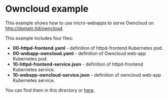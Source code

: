 # Owncloud example

This example shows how to use micro-webapps to serve Owncloud on http://domain.tld/owncloud.

This example includes four files:

- **00-httpd-frontend.yaml** - definition of httpd-frontend Kubernetes pod.
- **00-webapp-owncloud.yaml** - definition of Owncloud web-app Kubernetes pod.
- **10-httpd-frontend-service.json** - definition of httpd-frontend Kubernetes service.
- **10-webapp-owncloud-service.json** - definition of owncloud web-app Kubernetes service.

You can find them in this directory or [here](https://github.com/hanzz/micro-webapps/tree/master/examples/owncloud).
